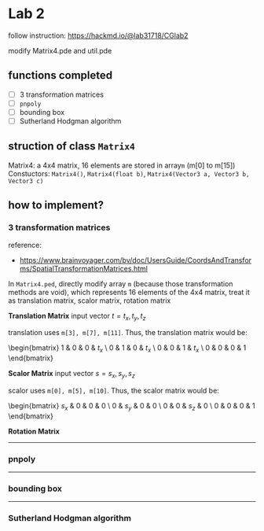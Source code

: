 # Lab 2
follow instruction: https://hackmd.io/@lab31718/CGlab2

modify Matrix4.pde and util.pde

## functions completed
- [ ] 3 transformation matrices
- [ ] `pnpoly`
- [ ] bounding box
- [ ] Sutherland Hodgman algorithm

## struction of class `Matrix4`
Matrix4: a 4x4 matrix, 16 elements are stored in array`m` (m[0] to m[15])
Constuctors: `Matrix4()`, `Matrix4(float b)`, `Matrix4(Vector3 a, Vector3 b, Vector3 c)`

## how to implement?
### 3 transformation matrices
reference:
* https://www.brainvoyager.com/bv/doc/UsersGuide/CoordsAndTransforms/SpatialTransformationMatrices.html

In `Matrix4.ped`, directly modify array `m` (because those transformation methods are void), which represents 16 elements of the 4x4 matrix, treat it as translation matrix, scalor matrix, rotation matrix

**Translation Matrix**
input vector $t = t_x, t_y, t_z$

translation uses `m[3], m[7], m[11]`. Thus, the translation matrix would be:

\begin{bmatrix}
    1 & 0 & 0 & $t_x$ \\
    0 & 1 & 0 & $t_x$ \\
    0 & 0 & 1 & $t_x$ \\
    0 & 0 & 0 & 1 
\end{bmatrix}

**Scalor Matrix**
input vector $s = s_x, s_y, s_z$

scalor uses `m[0], m[5], m[10]`. Thus, the scalor matrix would be:

\begin{bmatrix}
    $s_x$ & 0 & 0 & 0 \\
    0 & $s_y$ & 0 & 0 \\
    0 & 0 & $s_z$ & 0 \\
    0 & 0 & 0 & 1 
\end{bmatrix}

**Rotation Matrix**

---
### pnpoly

---
### bounding box

---
### Sutherland Hodgman algorithm